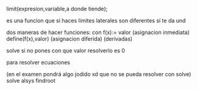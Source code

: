 limit(expresion,variable,a donde tiende);

es una funcion que si haces limites laterales son diferentes si te da und

dos maneras de hacer funciones:
 con f(x):= valor (asignacion inmediata)
 define(f(x),valor) (asignacion diferida) (derivadas)



solve si no pones con que valor resolverlo es 0

para resolver ecuaciones



(en el examen pondrá algo jodido xd que no se pueda resolver con solve)
solve 
alsys 
findroot